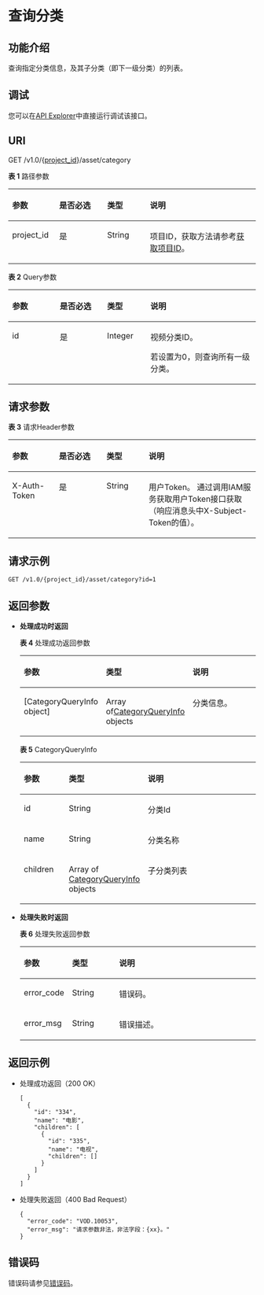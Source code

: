 # 查询分类<a name="vod_04_0031"></a>

## 功能介绍<a name="zh-cn_topic_0128109934_zh-cn_topic_0127930933_section114814192538"></a>

查询指定分类信息，及其子分类（即下一级分类）的列表。

## 调试<a name="section9444193218211"></a>

您可以在[API Explorer](https://apiexplorer.developer.huaweicloud.com/apiexplorer/doc?product=VOD&api=queryCategory)中直接运行调试该接口。

## URI<a name="zh-cn_topic_0128109934_zh-cn_topic_0127930933_section5241024145313"></a>

GET /v1.0/\{[project\_id](获取项目ID.md)\}/asset/category

**表 1**  路径参数

<a name="table6869913124919"></a>
<table><thead align="left"><tr id="vod_04_0196_row58691013184917"><th class="cellrowborder" valign="top" width="18.98%" id="mcps1.2.5.1.1"><p id="vod_04_0196_p18869171324920"><a name="vod_04_0196_p18869171324920"></a><a name="vod_04_0196_p18869171324920"></a>参数</p>
</th>
<th class="cellrowborder" valign="top" width="19.400000000000002%" id="mcps1.2.5.1.2"><p id="vod_04_0196_p16174217193312"><a name="vod_04_0196_p16174217193312"></a><a name="vod_04_0196_p16174217193312"></a>是否必选</p>
</th>
<th class="cellrowborder" valign="top" width="17.299999999999997%" id="mcps1.2.5.1.3"><p id="vod_04_0196_p1386920134497"><a name="vod_04_0196_p1386920134497"></a><a name="vod_04_0196_p1386920134497"></a>类型</p>
</th>
<th class="cellrowborder" valign="top" width="44.32%" id="mcps1.2.5.1.4"><p id="vod_04_0196_p1386931394910"><a name="vod_04_0196_p1386931394910"></a><a name="vod_04_0196_p1386931394910"></a>说明</p>
</th>
</tr>
</thead>
<tbody><tr id="vod_04_0196_row1586931374911"><td class="cellrowborder" valign="top" width="18.98%" headers="mcps1.2.5.1.1 "><p id="vod_04_0196_p14253192105011"><a name="vod_04_0196_p14253192105011"></a><a name="vod_04_0196_p14253192105011"></a>project_id</p>
</td>
<td class="cellrowborder" valign="top" width="19.400000000000002%" headers="mcps1.2.5.1.2 "><p id="vod_04_0196_p18172181763318"><a name="vod_04_0196_p18172181763318"></a><a name="vod_04_0196_p18172181763318"></a>是</p>
</td>
<td class="cellrowborder" valign="top" width="17.299999999999997%" headers="mcps1.2.5.1.3 "><p id="vod_04_0196_p62548235018"><a name="vod_04_0196_p62548235018"></a><a name="vod_04_0196_p62548235018"></a>String</p>
</td>
<td class="cellrowborder" valign="top" width="44.32%" headers="mcps1.2.5.1.4 "><p id="vod_04_0196_p0254323500"><a name="vod_04_0196_p0254323500"></a><a name="vod_04_0196_p0254323500"></a>项目ID，获取方法请参考<a href="https://support.huaweicloud.com/usermanual-vod/vod_01_0058.html" target="_blank" rel="noopener noreferrer">获取项目ID</a>。</p>
</td>
</tr>
</tbody>
</table>

**表 2**  Query参数

<a name="zh-cn_topic_0128109934_zh-cn_topic_0127930933_table18439181610496"></a>
<table><thead align="left"><tr id="zh-cn_topic_0128109934_zh-cn_topic_0127930933_row5495111611492"><th class="cellrowborder" valign="top" width="19.27%" id="mcps1.2.5.1.1"><p id="zh-cn_topic_0128109934_zh-cn_topic_0127930933_p6495151619496"><a name="zh-cn_topic_0128109934_zh-cn_topic_0127930933_p6495151619496"></a><a name="zh-cn_topic_0128109934_zh-cn_topic_0127930933_p6495151619496"></a>参数</p>
</th>
<th class="cellrowborder" valign="top" width="19.1%" id="mcps1.2.5.1.2"><p id="p3827163161920"><a name="p3827163161920"></a><a name="p3827163161920"></a>是否必选</p>
</th>
<th class="cellrowborder" valign="top" width="17.5%" id="mcps1.2.5.1.3"><p id="zh-cn_topic_0128109934_zh-cn_topic_0127930933_p8495916194915"><a name="zh-cn_topic_0128109934_zh-cn_topic_0127930933_p8495916194915"></a><a name="zh-cn_topic_0128109934_zh-cn_topic_0127930933_p8495916194915"></a>类型</p>
</th>
<th class="cellrowborder" valign="top" width="44.13%" id="mcps1.2.5.1.4"><p id="zh-cn_topic_0128109934_zh-cn_topic_0127930933_p1849551604912"><a name="zh-cn_topic_0128109934_zh-cn_topic_0127930933_p1849551604912"></a><a name="zh-cn_topic_0128109934_zh-cn_topic_0127930933_p1849551604912"></a>说明</p>
</th>
</tr>
</thead>
<tbody><tr id="zh-cn_topic_0128109934_zh-cn_topic_0127930933_row3495151634915"><td class="cellrowborder" valign="top" width="19.27%" headers="mcps1.2.5.1.1 "><p id="zh-cn_topic_0128109934_zh-cn_topic_0127930933_p94953169491"><a name="zh-cn_topic_0128109934_zh-cn_topic_0127930933_p94953169491"></a><a name="zh-cn_topic_0128109934_zh-cn_topic_0127930933_p94953169491"></a>id</p>
</td>
<td class="cellrowborder" valign="top" width="19.1%" headers="mcps1.2.5.1.2 "><p id="p1182523191913"><a name="p1182523191913"></a><a name="p1182523191913"></a>是</p>
</td>
<td class="cellrowborder" valign="top" width="17.5%" headers="mcps1.2.5.1.3 "><p id="zh-cn_topic_0128109934_zh-cn_topic_0127930933_p1249516167492"><a name="zh-cn_topic_0128109934_zh-cn_topic_0127930933_p1249516167492"></a><a name="zh-cn_topic_0128109934_zh-cn_topic_0127930933_p1249516167492"></a>Integer</p>
</td>
<td class="cellrowborder" valign="top" width="44.13%" headers="mcps1.2.5.1.4 "><p id="zh-cn_topic_0128109934_zh-cn_topic_0127930933_p174951916144919"><a name="zh-cn_topic_0128109934_zh-cn_topic_0127930933_p174951916144919"></a><a name="zh-cn_topic_0128109934_zh-cn_topic_0127930933_p174951916144919"></a>视频分类ID。</p>
<p id="zh-cn_topic_0128109934_zh-cn_topic_0127930933_p154951116154916"><a name="zh-cn_topic_0128109934_zh-cn_topic_0127930933_p154951116154916"></a><a name="zh-cn_topic_0128109934_zh-cn_topic_0127930933_p154951116154916"></a>若设置为0，则查询所有一级分类。</p>
</td>
</tr>
</tbody>
</table>

## 请求参数<a name="zh-cn_topic_0128109934_zh-cn_topic_0127930933_section7297229175319"></a>

**表 3**  请求Header参数

<a name="HeaderParameter"></a>
<table><thead align="left"><tr id="vod_04_0196_row1359311223199"><th class="cellrowborder" valign="top" width="18.89%" id="mcps1.2.5.1.1"><p id="vod_04_0196_p959302213191"><a name="vod_04_0196_p959302213191"></a><a name="vod_04_0196_p959302213191"></a>参数</p>
</th>
<th class="cellrowborder" valign="top" width="19.23%" id="mcps1.2.5.1.2"><p id="vod_04_0196_p10968335203313"><a name="vod_04_0196_p10968335203313"></a><a name="vod_04_0196_p10968335203313"></a>是否必选</p>
</th>
<th class="cellrowborder" valign="top" width="17.04%" id="mcps1.2.5.1.3"><p id="vod_04_0196_p6594132291914"><a name="vod_04_0196_p6594132291914"></a><a name="vod_04_0196_p6594132291914"></a>类型</p>
</th>
<th class="cellrowborder" valign="top" width="44.84%" id="mcps1.2.5.1.4"><p id="vod_04_0196_p1659492213198"><a name="vod_04_0196_p1659492213198"></a><a name="vod_04_0196_p1659492213198"></a>说明</p>
</th>
</tr>
</thead>
<tbody><tr id="vod_04_0196_row5593132218192"><td class="cellrowborder" valign="top" width="18.89%" headers="mcps1.2.5.1.1 "><p id="vod_04_0196_p959417226199"><a name="vod_04_0196_p959417226199"></a><a name="vod_04_0196_p959417226199"></a>X-Auth-Token</p>
</td>
<td class="cellrowborder" valign="top" width="19.23%" headers="mcps1.2.5.1.2 "><p id="vod_04_0196_p189688351336"><a name="vod_04_0196_p189688351336"></a><a name="vod_04_0196_p189688351336"></a>是</p>
</td>
<td class="cellrowborder" valign="top" width="17.04%" headers="mcps1.2.5.1.3 "><p id="vod_04_0196_p5594132231911"><a name="vod_04_0196_p5594132231911"></a><a name="vod_04_0196_p5594132231911"></a>String</p>
</td>
<td class="cellrowborder" valign="top" width="44.84%" headers="mcps1.2.5.1.4 "><p id="vod_04_0196_p1159416229196"><a name="vod_04_0196_p1159416229196"></a><a name="vod_04_0196_p1159416229196"></a>用户Token。 通过调用IAM服务获取用户Token接口获取（响应消息头中X-Subject-Token的值）。</p>
</td>
</tr>
</tbody>
</table>

## 请求示例<a name="zh-cn_topic_0128109934_zh-cn_topic_0127930933_section1249493515311"></a>

```
GET /v1.0/{project_id}/asset/category?id=1
```

## 返回参数<a name="zh-cn_topic_0128109934_zh-cn_topic_0127930933_section162761640105314"></a>

-   **处理成功时返回**

    **表 4**  处理成功返回参数

    <a name="zh-cn_topic_0128109931_zh-cn_topic_0127930946_table1753205542518"></a>
    <table><thead align="left"><tr id="zh-cn_topic_0128109931_zh-cn_topic_0127930946_row16634195502512"><th class="cellrowborder" valign="top" width="20%" id="mcps1.2.4.1.1"><p id="zh-cn_topic_0128109931_zh-cn_topic_0127930946_p963414551252"><a name="zh-cn_topic_0128109931_zh-cn_topic_0127930946_p963414551252"></a><a name="zh-cn_topic_0128109931_zh-cn_topic_0127930946_p963414551252"></a>参数</p>
    </th>
    <th class="cellrowborder" valign="top" width="20%" id="mcps1.2.4.1.2"><p id="zh-cn_topic_0128109931_zh-cn_topic_0127930946_p4634455102513"><a name="zh-cn_topic_0128109931_zh-cn_topic_0127930946_p4634455102513"></a><a name="zh-cn_topic_0128109931_zh-cn_topic_0127930946_p4634455102513"></a>类型</p>
    </th>
    <th class="cellrowborder" valign="top" width="60%" id="mcps1.2.4.1.3"><p id="zh-cn_topic_0128109931_zh-cn_topic_0127930946_p1563415559252"><a name="zh-cn_topic_0128109931_zh-cn_topic_0127930946_p1563415559252"></a><a name="zh-cn_topic_0128109931_zh-cn_topic_0127930946_p1563415559252"></a>说明</p>
    </th>
    </tr>
    </thead>
    <tbody><tr id="zh-cn_topic_0128109931_zh-cn_topic_0127930946_row10634115519253"><td class="cellrowborder" valign="top" width="20%" headers="mcps1.2.4.1.1 "><p id="zh-cn_topic_0128109931_zh-cn_topic_0127930946_p10634115512517"><a name="zh-cn_topic_0128109931_zh-cn_topic_0127930946_p10634115512517"></a><a name="zh-cn_topic_0128109931_zh-cn_topic_0127930946_p10634115512517"></a>[CategoryQueryInfo object]</p>
    </td>
    <td class="cellrowborder" valign="top" width="20%" headers="mcps1.2.4.1.2 "><p id="zh-cn_topic_0128109931_zh-cn_topic_0127930946_p363418553253"><a name="zh-cn_topic_0128109931_zh-cn_topic_0127930946_p363418553253"></a><a name="zh-cn_topic_0128109931_zh-cn_topic_0127930946_p363418553253"></a>Array of<a href="#table1584915484372">CategoryQueryInfo</a> objects</p>
    </td>
    <td class="cellrowborder" valign="top" width="60%" headers="mcps1.2.4.1.3 "><p id="zh-cn_topic_0128109931_zh-cn_topic_0127930946_p16634185514252"><a name="zh-cn_topic_0128109931_zh-cn_topic_0127930946_p16634185514252"></a><a name="zh-cn_topic_0128109931_zh-cn_topic_0127930946_p16634185514252"></a>分类信息。</p>
    </td>
    </tr>
    </tbody>
    </table>

    **表 5**  CategoryQueryInfo

    <a name="table1584915484372"></a>
    <table><thead align="left"><tr id="row16849194813372"><th class="cellrowborder" valign="top" width="20%" id="mcps1.2.4.1.1"><p id="p68491148193713"><a name="p68491148193713"></a><a name="p68491148193713"></a>参数</p>
    </th>
    <th class="cellrowborder" valign="top" width="20%" id="mcps1.2.4.1.2"><p id="p7849144823712"><a name="p7849144823712"></a><a name="p7849144823712"></a>类型</p>
    </th>
    <th class="cellrowborder" valign="top" width="60%" id="mcps1.2.4.1.3"><p id="p98492486379"><a name="p98492486379"></a><a name="p98492486379"></a>说明</p>
    </th>
    </tr>
    </thead>
    <tbody><tr id="row12849124883717"><td class="cellrowborder" valign="top" width="20%" headers="mcps1.2.4.1.1 "><p id="p9849148133716"><a name="p9849148133716"></a><a name="p9849148133716"></a>id</p>
    </td>
    <td class="cellrowborder" valign="top" width="20%" headers="mcps1.2.4.1.2 "><p id="p2849144818372"><a name="p2849144818372"></a><a name="p2849144818372"></a>String</p>
    </td>
    <td class="cellrowborder" valign="top" width="60%" headers="mcps1.2.4.1.3 "><p id="p484944813372"><a name="p484944813372"></a><a name="p484944813372"></a>分类Id</p>
    </td>
    </tr>
    <tr id="row584924823715"><td class="cellrowborder" valign="top" width="20%" headers="mcps1.2.4.1.1 "><p id="p1884974883717"><a name="p1884974883717"></a><a name="p1884974883717"></a>name</p>
    </td>
    <td class="cellrowborder" valign="top" width="20%" headers="mcps1.2.4.1.2 "><p id="p0849448103712"><a name="p0849448103712"></a><a name="p0849448103712"></a>String</p>
    </td>
    <td class="cellrowborder" valign="top" width="60%" headers="mcps1.2.4.1.3 "><p id="p5849164833710"><a name="p5849164833710"></a><a name="p5849164833710"></a>分类名称</p>
    </td>
    </tr>
    <tr id="row156012117416"><td class="cellrowborder" valign="top" width="20%" headers="mcps1.2.4.1.1 "><p id="p2560122118418"><a name="p2560122118418"></a><a name="p2560122118418"></a>children</p>
    </td>
    <td class="cellrowborder" valign="top" width="20%" headers="mcps1.2.4.1.2 "><p id="p656019214416"><a name="p656019214416"></a><a name="p656019214416"></a>Array of <a href="#table1584915484372">CategoryQueryInfo</a> objects</p>
    </td>
    <td class="cellrowborder" valign="top" width="60%" headers="mcps1.2.4.1.3 "><p id="p18560721204114"><a name="p18560721204114"></a><a name="p18560721204114"></a>子分类列表</p>
    </td>
    </tr>
    </tbody>
    </table>

-   **处理失败时返回**

    **表 6**  处理失败返回参数

    <a name="table8107146194412"></a>
    <table><thead align="left"><tr id="row16107862441"><th class="cellrowborder" valign="top" width="20%" id="mcps1.2.4.1.1"><p id="p1412466124414"><a name="p1412466124414"></a><a name="p1412466124414"></a>参数</p>
    </th>
    <th class="cellrowborder" valign="top" width="20%" id="mcps1.2.4.1.2"><p id="p121241568444"><a name="p121241568444"></a><a name="p121241568444"></a>类型</p>
    </th>
    <th class="cellrowborder" valign="top" width="60%" id="mcps1.2.4.1.3"><p id="p1312414674420"><a name="p1312414674420"></a><a name="p1312414674420"></a>说明</p>
    </th>
    </tr>
    </thead>
    <tbody><tr id="row13124116124413"><td class="cellrowborder" valign="top" width="20%" headers="mcps1.2.4.1.1 "><p id="p11240634415"><a name="p11240634415"></a><a name="p11240634415"></a>error_code</p>
    </td>
    <td class="cellrowborder" valign="top" width="20%" headers="mcps1.2.4.1.2 "><p id="p414018615446"><a name="p414018615446"></a><a name="p414018615446"></a>String</p>
    </td>
    <td class="cellrowborder" valign="top" width="60%" headers="mcps1.2.4.1.3 "><p id="p161241669445"><a name="p161241669445"></a><a name="p161241669445"></a>错误码。</p>
    </td>
    </tr>
    <tr id="row01401168446"><td class="cellrowborder" valign="top" width="20%" headers="mcps1.2.4.1.1 "><p id="p171409604412"><a name="p171409604412"></a><a name="p171409604412"></a>error_msg</p>
    </td>
    <td class="cellrowborder" valign="top" width="20%" headers="mcps1.2.4.1.2 "><p id="p91404614444"><a name="p91404614444"></a><a name="p91404614444"></a>String</p>
    </td>
    <td class="cellrowborder" valign="top" width="60%" headers="mcps1.2.4.1.3 "><p id="p16140666447"><a name="p16140666447"></a><a name="p16140666447"></a>错误描述。</p>
    </td>
    </tr>
    </tbody>
    </table>


## 返回示例<a name="zh-cn_topic_0128109934_zh-cn_topic_0127930933_section1164111461532"></a>

-   处理成功返回（200 OK）

    ```
    [
      {
        "id": "334",
        "name": "电影",
        "children": [
          {
            "id": "335",
            "name": "电视",
            "children": []
          }
        ]
      }
    ]  
    ```

-   处理失败返回（400 Bad Request）

    ```
    {
      "error_code": "VOD.10053",
      "error_msg": "请求参数非法，非法字段：{xx}。"
    }
    ```


## 错误码<a name="section569214377267"></a>

错误码请参见[错误码](错误码.md)。

